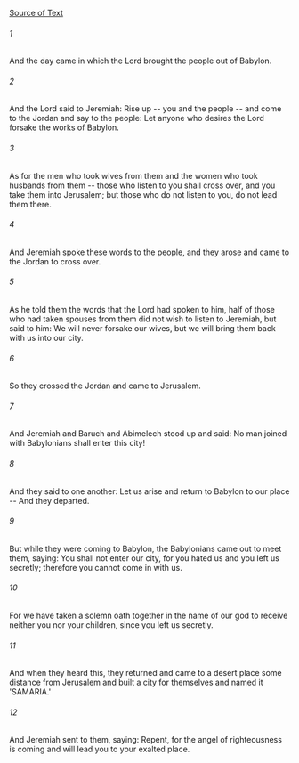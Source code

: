[Source of Text](https://github.com/scrollmapper/bible_databases_deuterocanonical)

###### 1
And the day came in which the Lord brought the people out of Babylon.

###### 2
And the Lord said to Jeremiah: Rise up -- you and the people -- and come to the Jordan and say to the people: Let anyone who desires the Lord forsake the works of Babylon.

###### 3
As for the men who took wives from them and the women who took husbands from them -- those who listen to you shall cross over, and you take them into Jerusalem; but those who do not listen to you, do not lead them there.

###### 4
And Jeremiah spoke these words to the people, and they arose and came to the Jordan to cross over.

###### 5
As he told them the words that the Lord had spoken to him, half of those who had taken spouses from them did not wish to listen to Jeremiah, but said to him: We will never forsake our wives, but we will bring them back with us into our city.

###### 6
So they crossed the Jordan and came to Jerusalem.

###### 7
And Jeremiah and Baruch and Abimelech stood up and said: No man joined with Babylonians shall enter this city!

###### 8
And they said to one another: Let us arise and return to Babylon to our place -- And they departed.

###### 9
But while they were coming to Babylon, the Babylonians came out to meet them, saying: You shall not enter our city, for you hated us and you left us secretly; therefore you cannot come in with us.

###### 10
For we have taken a solemn oath together in the name of our god to receive neither you nor your children, since you left us secretly.

###### 11
And when they heard this, they returned and came to a desert place some distance from Jerusalem and built a city for themselves and named it 'SAMARIA.'

###### 12
And Jeremiah sent to them, saying: Repent, for the angel of righteousness is coming and will lead you to your exalted place.